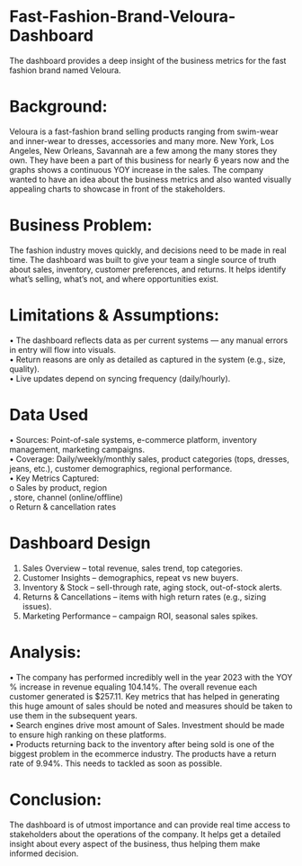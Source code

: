 # Fast-Fashion-Brand-Veloura-Dashboard
The dashboard provides a deep insight of the business metrics for the fast fashion brand named Veloura.

# Background:
Veloura is a fast-fashion brand selling products ranging from swim-wear and inner-wear to dresses, accessories and many more. New York, Los Angeles, New Orleans, Savannah are a few among the many stores they own. They have been a part of this business for nearly 6 years now and  the graphs shows a continuous YOY increase in the sales. 
The company wanted to have an idea about the business metrics and also wanted visually appealing charts to showcase in front of the stakeholders.

# Business Problem:
The fashion industry moves quickly, and decisions need to be made in real time. The dashboard was built to give your team a single source of truth about sales, inventory, customer preferences, and returns. It helps identify what’s selling, what’s not, and where opportunities exist.

# Limitations & Assumptions:
•	The dashboard reflects data as per current systems — any manual errors in entry will flow into visuals.<br>
•	Return reasons are only as detailed as captured in the system (e.g., size, quality).<br>
•	Live updates depend on syncing frequency (daily/hourly).<br>

# Data Used
•	Sources: Point-of-sale systems, e-commerce platform, inventory management, marketing campaigns.<br>
•	Coverage: Daily/weekly/monthly sales, product categories (tops, dresses, jeans, etc.), customer demographics, regional performance.<br>
•	Key Metrics Captured:<br>
o	Sales by product, region<br>, store, channel (online/offline)<br>
o	Return & cancellation rates<br>

# Dashboard Design
1.	Sales Overview – total revenue, sales trend, top categories.<br>
2.	Customer Insights – demographics, repeat vs new buyers.<br>
3.	Inventory & Stock – sell-through rate, aging stock, out-of-stock alerts.<br>
4.	Returns & Cancellations – items with high return rates (e.g., sizing issues).<br>
5.	Marketing Performance – campaign ROI, seasonal sales spikes.<br>

# Analysis:
•	The company has performed incredibly well in the year 2023 with the YOY % increase in revenue equaling 104.14%. The overall revenue each customer generated is $257.11. Key metrics that has helped in generating this huge amount of sales should be noted and measures should be taken to use them in the subsequent years.<br>
•	Search engines drive most amount of Sales. Investment should be made to ensure high ranking on these platforms.<br>
•	Products returning back to the inventory after being sold is one of the biggest problem in the ecommerce industry. The products have a return rate of 9.94%. This needs to tackled as soon as possible.<br>

# Conclusion:
The dashboard is of utmost importance and can provide real time access to stakeholders about the operations of the company. It helps get a detailed insight about every aspect of the business, thus helping them make informed decision.

